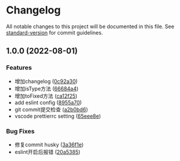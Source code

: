 # Changelog

All notable changes to this project will be documented in this file. See [standard-version](https://github.com/conventional-changelog/standard-version) for commit guidelines.

## 1.0.0 (2022-08-01)


### Features

* 增加changelog ([0c92a30](https://github.com/wangliang101/jstoolkit/commit/0c92a30568ff7a9d402c4597a73fef3f9b555d7d))
* 增加isType方法 ([66684a4](https://github.com/wangliang101/jstoolkit/commit/66684a4d2001558dc3e4557c495d99b29e06ac04))
* 增加toFixed方法 ([ca12f25](https://github.com/wangliang101/jstoolkit/commit/ca12f251aec10fcb2911d554dc53b1c1d715cc85))
* add eslint config ([8955a70](https://github.com/wangliang101/jstoolkit/commit/8955a706572c54c9025086ba4e4047547d1d6bef))
* git commit提交检查 ([a2b0bd6](https://github.com/wangliang101/jstoolkit/commit/a2b0bd6a98ccd4003c5b78a6bd2c2ccbd7f8a37f))
* vscode prettierrc setting ([65eee8e](https://github.com/wangliang101/jstoolkit/commit/65eee8e04903396714e7a4a9228c27dd7db222ea))


### Bug Fixes

* 修复commit husky ([3a36f1e](https://github.com/wangliang101/jstoolkit/commit/3a36f1e09240fcd75a23747338fc5a8681efb939))
* eslint开启后报错 ([20a5385](https://github.com/wangliang101/jstoolkit/commit/20a5385ceeecaab664a66613b4096321541318e9))
